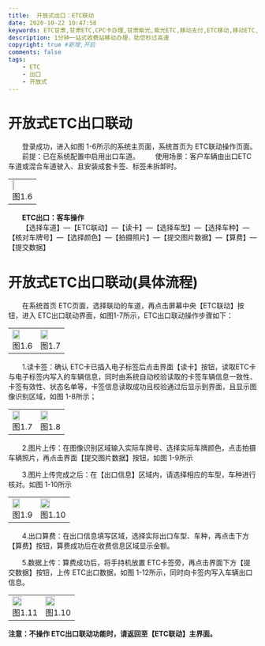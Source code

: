 ```yaml
---
title:  开放式出口：ETC联动
date: 2020-10-22 10:47:58
keywords: ETC甘肃,甘肃ETC,CPC卡办理,甘肃紫光,紫光ETC,移动支付,ETC移动,移动ETC,ETC办理，ETC手持终端,甘肃ETC办理,甘肃ETC发行,移动发行终端,手持便携式收费系统
description: 1分钟一站式收费站移动办理，助您秒过高速
copyright: true #新增,开启
comments: false
tags:
    - ETC
    - 出口
    - 开放式
---
```


# 开放式ETC出口联动
&emsp;&emsp;登录成功，进入如图 1-6所示的系统主页面，系统首页为  ETC联动操作页面。
&emsp;&emsp;前提：已在系统配置中启用出口车道。
&emsp;&emsp;使用场景：客户车辆由出口ETC车道或混合车道驶入、且安装成套卡签、标签未拆卸时。
<table>
  <td><img src="/pub-images/laneCpc1.png"  width="30%" /><div style="text-align:center;">图1.6</div></td>
   </table>
<div style="font-weight:bold;">&emsp;&emsp;ETC出口：客车操作</div>
&emsp;&emsp;【选择车道】—【ETC联动】—【读卡】—【选择车型】—【选择车种】—【核对车牌号】—【选择颜色】—【拍摄照片】—【提交图片数据】—【算费】—【提交数据】

# 开放式ETC出口联动(具体流程)
&emsp;&emsp;在系统首页 ETC页面，选择联动的车道，再点击屏幕中央【ETC联动】按钮，进入 ETC出口联动界面，如图1-7所示，ETC出口联动操作步骤如下：

   <table>
        <td><img src="/pub-images/laneCpc1.png"  width="60%" /><div style="text-align:center;">图1.6</div></td>
        <td><img src="/pub-images/laneCpc2.png"  width="60%" /><div style="text-align:center;">图1.7</div></td>
       </table>
&emsp;&emsp;1.读卡签：确认 ETC卡已插入电子标签后点击界面【读卡】按钮，读取ETC卡与电子标签内写入的车辆信息，同时由系统自动校验读取的卡签车辆信息一致性、卡签有效性、状态名单等，卡签信息读取成功且校验通过后显示到界面，且显示图像识别区域，如图 1-8所示；
 <table>
 <td><img src="/pub-images/laneCpc2.png"  width="60%" /><div style="text-align:center;">图1.7</div></td>
 <td><img src="/pub-images/laneCpc3.png"  width="60%" /><div style="text-align:center;">图1.8</div></td>
       </table>
&emsp;&emsp;2.图片上传：在图像识别区域输入实际车牌号、选择实际车牌颜色，点击拍摄车辆照片，再点击界面【提交图片数据】按钮，如图 1-9所示

&emsp;&emsp;3.图片上传完成之后：在【出口信息】区域内，请选择相应的车型，车种进行核对。如图 1-10所示
<table>
  <td><img src="/pub-images/laneCpc4.png"  width="60%" /><div style="text-align:center;">图1.9</div></td>
  <td><img src="/pub-images/laneCpc5.png"  width="60%" /><div style="text-align:center;">图1.10</div></td>
   </table>
&emsp;&emsp;4.出口算费：在出口信息填写区域，选择实际出口车型、车种，再点击下方【算费】按钮，算费成功后在收费信息区域显示金额。

&emsp;&emsp;5.数据上传：算费成功后，将手持机放置 ETC卡签旁，再点击界面下方【提交数据】按钮，上传 ETC出口数据，如图  1-12所示，同时向卡签内写入车辆出口信息。
<table>
  <td><img src="/pub-images/laneCpc7.png"  width="60%" /><div style="text-align:center;">图1.11</div></td>
   <td><img src="/pub-images/laneCpc8.png"  width="60%" /><div style="text-align:center;">图1.10</div></td>
   </table>
   
<div style="font-weight:bold;">注意：不操作 ETC出口联动功能时，请返回至【ETC联动】主界面。</div>
